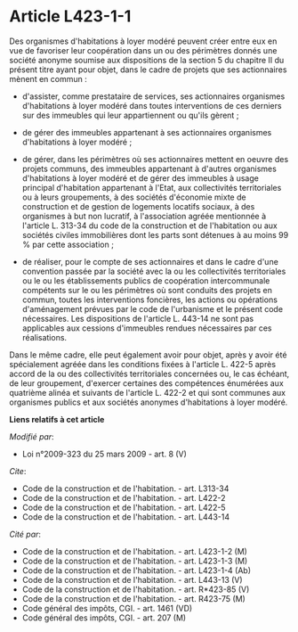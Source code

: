 # Article L423-1-1

Des organismes d'habitations à loyer modéré peuvent créer entre eux en vue de favoriser leur coopération dans un ou des
périmètres donnés une société anonyme soumise aux dispositions de la section 5 du chapitre II du présent titre ayant pour
objet, dans le cadre de projets que ses actionnaires mènent en commun :

- d'assister, comme prestataire de services, ses actionnaires organismes d'habitations à loyer modéré dans toutes
interventions de ces derniers sur des immeubles qui leur appartiennent ou qu'ils gèrent ;

- de gérer des immeubles appartenant à ses actionnaires organismes d'habitations à loyer modéré ;

- de gérer, dans les périmètres où ses actionnaires mettent en oeuvre des projets communs, des immeubles appartenant à
d'autres organismes d'habitations à loyer modéré et de gérer des immeubles à usage principal d'habitation appartenant à
l'Etat, aux collectivités territoriales ou à leurs groupements, à des sociétés d'économie mixte de construction et de gestion
de logements locatifs sociaux, à des organismes à but non lucratif, à l'association agréée mentionnée à l'article L. 313-34
du code de la construction et de l'habitation ou aux sociétés civiles immobilières dont les parts sont détenues à au moins 99
% par cette association ;

- de réaliser, pour le compte de ses actionnaires et dans le cadre d'une convention passée par la société avec la ou les
collectivités territoriales ou le ou les établissements publics de coopération intercommunale compétents sur le ou les
périmètres où sont conduits des projets en commun, toutes les interventions foncières, les actions ou opérations
d'aménagement prévues par le code de l'urbanisme et le présent code nécessaires. Les dispositions de l'article L. 443-14 ne
sont pas applicables aux cessions d'immeubles rendues nécessaires par ces réalisations. 

Dans le même cadre, elle peut également avoir pour objet, après y avoir été spécialement agréée dans les conditions fixées à
l'article L. 422-5 après accord de la ou des collectivités territoriales concernées ou, le cas échéant, de leur groupement,
d'exercer certaines des compétences énumérées aux quatrième alinéa et suivants de l'article L. 422-2 et qui sont communes aux
organismes publics et aux sociétés anonymes d'habitations à loyer modéré.

**Liens relatifs à cet article**

_Modifié par_:

  - Loi n°2009-323 du 25 mars 2009 - art. 8 (V)

_Cite_:

  - Code de la construction et de l'habitation. - art. L313-34
  - Code de la construction et de l'habitation. - art. L422-2
  - Code de la construction et de l'habitation. - art. L422-5
  - Code de la construction et de l'habitation. - art. L443-14

_Cité par_:

  - Code de la construction et de l'habitation. - art. L423-1-2 (M)
  - Code de la construction et de l'habitation. - art. L423-1-3 (M)
  - Code de la construction et de l'habitation. - art. L423-1-4 (Ab)
  - Code de la construction et de l'habitation. - art. L443-13 (V)
  - Code de la construction et de l'habitation. - art. R*423-85 (V)
  - Code de la construction et de l'habitation. - art. R423-75 (M)
  - Code général des impôts, CGI. - art. 1461 (VD)
  - Code général des impôts, CGI. - art. 207 (M)
